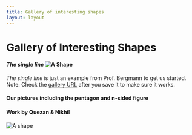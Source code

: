 ```yaml
---
title: Gallery of interesting shapes
layout: layout
---
```


# Gallery of Interesting Shapes



#### *The single line* ![A Shape](http://UW-GEOG458-Win2018.github.io/galleries/shapes/lrb9-gallery.svg)
*The single line* is just an example from Prof. Bergmann to get us started. Note: Check the [gallery URL](http://UW-GEOG458-Win2018.github.io/shapes.html) after you save it to make sure it works.

#### Our pictures including the pentagon and n-sided figure
#### Work by Quezan & Nikhil
![A shape](http://uw-geog458-win2018.github.io/galleries/shapes/nsingh15-quezanw-gallery.svg)
